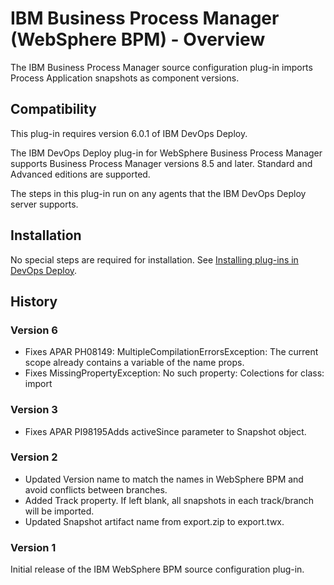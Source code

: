 
# IBM Business Process Manager (WebSphere BPM) - Overview

The IBM Business Process Manager source configuration plug-in imports Process Application snapshots as component versions.


## Compatibility


This plug-in requires version 6.0.1 of IBM DevOps Deploy.

The IBM DevOps Deploy plug-in for WebSphere Business Process Manager supports Business Process Manager versions 8.5 and later. Standard and Advanced editions are supported.

The steps in this plug-in run on any agents that the IBM DevOps Deploy server supports.


## Installation


No special steps are required for installation. See [Installing plug-ins in DevOps Deploy](https://community.ibm.com/community/user/wasdevops/blogs/laurel-dickson-bull1/2022/06/13/install-plugins "Installing plug-ins in DevOps Deploy").


## History

### Version 6

* Fixes APAR PH08149: MultipleCompilationErrorsException: The current scope already contains a variable of the name props.
* Fixes MissingPropertyException: No such property: Colections for class: import

### Version 3

* Fixes APAR PI98195Adds activeSince parameter to Snapshot object.

### Version 2

* Updated Version name to match the names in WebSphere BPM and avoid conflicts between branches.
* Added Track property. If left blank, all snapshots in each track/branch will be imported.
* Updated Snapshot artifact name from export.zip to export.twx.

### Version 1

Initial release of the IBM WebSphere BPM source configuration plug-in.

